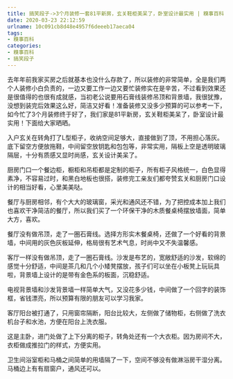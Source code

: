 ```yaml
---
title: 搞笑段子->3个月装修一套81平新房，玄关鞋柜美呆了，卧室设计最实用 | 糗事百科
date: 2020-03-23 22:12:59
urlname: 10c091cb8d48e4957f6deeeb17aeca04
tags: 
- 糗事百科
categories:
- 糗事百科
- 搞笑段子
---
```

去年年前我家买房之后就基本也没什么存款了，所以装修的非常简单，全是我们两个人装修小白负责的，一边又要工作一边又要忙装修实在是辛苦，不过看到效果还是很值得的也很有成就感，当初老公说要用石膏线装修吊顶和背景墙，我很犹豫，没想到装完后效果这么好，简洁又好看！准备装修又没多少预算的可以参考一下，如今忙了3个月装修终于好了，我们家是81平新房，玄关鞋柜美呆了，卧室设计最实用！下面给大家晒晒。

入户玄关在转角打了L型柜子，收纳空间足够大，直接做到了顶，不用担心落灰。底下留空方便放拖鞋，中间留空放钥匙和包包等，非常实用，隔板上空是透明玻璃隔层，十分有质感又显时尚感，玄关设计美呆了。

厨房门口一个餐边柜，橱柜和吊柜都是定制的柜子，所有柜子风格统一，白色显得素净，不容易过时，和黑白地板也很搭，装修完工亲友们都夸赞玄关和厨房门口设计的相当好看，心里美美哒。

餐厅与厨房相邻，有个大大的玻璃窗，采光和通风还不错，为了把控成本加上我们也喜欢干净简洁的餐厅，所以我们买了一个环保干净的木质餐桌椅摆放墙面，简单大方，喜欢。

餐厅没有做吊顶，走了一圈石膏线。选择方形实木餐桌椅，还做了一个好看的背景墙，中间用的灰色灰板延伸，格局很有艺术气息，时尚中又不失温馨感。

客厅一样没有做吊顶，走了一圈石膏线。沙发是布艺的，宽敞舒适的沙发，软绵的感觉十分舒适，中间是茶几和几个小矮凳摆放，孩子们可以坐在小板凳上玩玩具啦，背景墙上设计的是带有金色系的板面，沉稳舒适。

电视背景墙和沙发背景墙一样简单大气，又没花多少钱，中间做了一个回字的装饰框，省钱漂亮，所以预算有限的朋友可以学习我家。

客厅阳台被打通了，只用窗帘隔断，阳台比较大，左侧做了储物柜，右侧做了洗衣机台子和水池，方便在阳台上洗衣服。

这是主卧，进门处做了上下分离的柜子，转角处还有一个大衣柜。因为房间不大，衣柜做成推拉门的样式，方便实用。

卫生间浴室柜和马桶之间简单的用墙隔了一下，空间不够没有做淋浴房干湿分离。马桶边上有有扇窗户，通风还可以。


